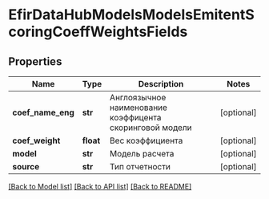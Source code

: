 # EfirDataHubModelsModelsEmitentScoringCoeffWeightsFields

## Properties
Name | Type | Description | Notes
------------ | ------------- | ------------- | -------------
**coef_name_eng** | **str** | Англоязычное наименование коэффицента скоринговой модели | [optional] 
**coef_weight** | **float** | Вес коэффициента | [optional] 
**model** | **str** | Модель расчета | [optional] 
**source** | **str** | Тип отчетности | [optional] 

[[Back to Model list]](../README.md#documentation-for-models) [[Back to API list]](../README.md#documentation-for-api-endpoints) [[Back to README]](../README.md)

